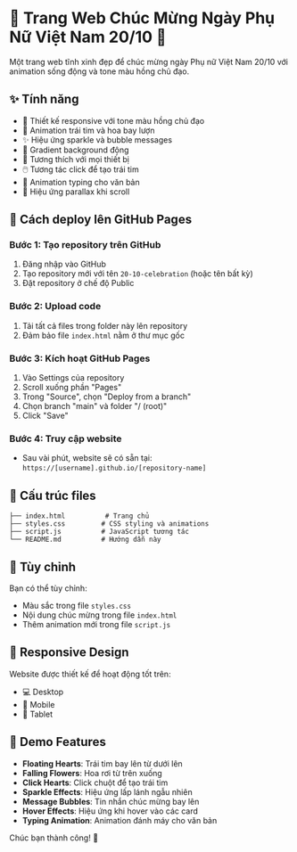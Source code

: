 # 🌸 Trang Web Chúc Mừng Ngày Phụ Nữ Việt Nam 20/10 🌸

Một trang web tĩnh xinh đẹp để chúc mừng ngày Phụ nữ Việt Nam 20/10 với animation sống động và tone màu hồng chủ đạo.

## ✨ Tính năng

- 🎨 Thiết kế responsive với tone màu hồng chủ đạo
- 💖 Animation trái tim và hoa bay lượn
- ✨ Hiệu ứng sparkle và bubble messages
- 🌈 Gradient background động
- 📱 Tương thích với mọi thiết bị
- 🖱️ Tương tác click để tạo trái tim
- 🎯 Animation typing cho văn bản
- 🌟 Hiệu ứng parallax khi scroll

## 🚀 Cách deploy lên GitHub Pages

### Bước 1: Tạo repository trên GitHub
1. Đăng nhập vào GitHub
2. Tạo repository mới với tên `20-10-celebration` (hoặc tên bất kỳ)
3. Đặt repository ở chế độ Public

### Bước 2: Upload code
1. Tải tất cả files trong folder này lên repository
2. Đảm bảo file `index.html` nằm ở thư mục gốc

### Bước 3: Kích hoạt GitHub Pages
1. Vào Settings của repository
2. Scroll xuống phần "Pages"
3. Trong "Source", chọn "Deploy from a branch"
4. Chọn branch "main" và folder "/ (root)"
5. Click "Save"

### Bước 4: Truy cập website
- Sau vài phút, website sẽ có sẵn tại: `https://[username].github.io/[repository-name]`

## 📁 Cấu trúc files

```
├── index.html          # Trang chủ
├── styles.css         # CSS styling và animations
├── script.js          # JavaScript tương tác
└── README.md          # Hướng dẫn này
```

## 🎨 Tùy chỉnh

Bạn có thể tùy chỉnh:
- Màu sắc trong file `styles.css`
- Nội dung chúc mừng trong file `index.html`
- Thêm animation mới trong file `script.js`

## 📱 Responsive Design

Website được thiết kế để hoạt động tốt trên:
- 💻 Desktop
- 📱 Mobile
- 📱 Tablet

## 🌟 Demo Features

- **Floating Hearts**: Trái tim bay lên từ dưới lên
- **Falling Flowers**: Hoa rơi từ trên xuống
- **Click Hearts**: Click chuột để tạo trái tim
- **Sparkle Effects**: Hiệu ứng lấp lánh ngẫu nhiên
- **Message Bubbles**: Tin nhắn chúc mừng bay lên
- **Hover Effects**: Hiệu ứng khi hover vào các card
- **Typing Animation**: Animation đánh máy cho văn bản

Chúc bạn thành công! 💖